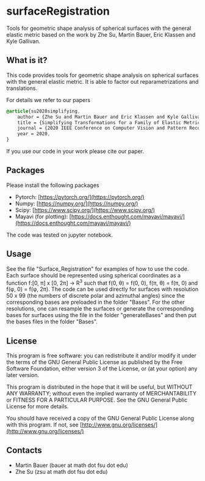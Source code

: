 # surfaceRegistration
Tools for geometric shape analysis of spherical surfaces with the general elastic metric based on the work by Zhe Su, Martin Bauer, Eric Klassen and Kyle Gallivan.

## What is it?

This code provides tools for geometric shape analysis on spherical surfaces with the general elastic metric. It is able to factor out reparametrizations and translations.

For details we refer to our papers

```css
@article{su2020simplifying,
	author = {Zhe Su and Martin Bauer and Eric Klassen and Kyle Gallivan},
	title = {Simplifying Transformations for a Family of Elastic Metrics on the Space of Surfaces},
	journal = {2020 IEEE Conference on Computer Vision and Pattern Recognition Workshops},
	year = 2020,
}
```

If you use our code in your work please cite our paper.

## Packages

Please install the following packages

* Pytorch: [https://pytorch.org/](https://pytorch.org/)
* Numpy: [https://numpy.org/](https://numpy.org/)
* Scipy: [https://www.scipy.org/](https://www.scipy.org/)
* Mayavi (for plotting): [https://docs.enthought.com/mayavi/mayavi/](https://docs.enthought.com/mayavi/mayavi/)

The code was tested on jupyter notebook.

## Usage

See the file "Surface_Registration" for examples of how to use the code. Each surface should be represented using spherical coordinates as a function f:[0, &pi;] x [0, 2&pi;] &rarr; R<sup>3</sup> 
such that f(0, &theta;) = f(0, 0), f(&pi;, &theta;) = f(&pi;, 0) and f(&phi;, 0) = f(&phi;, 2&pi;). The code can be used directly for surfaces with resolution 50 x 99 (the numbers of discrete polar and azimuthal angles) since the corresponding bases are preloaded in the folder "Bases".  For the other resolutions, one can resample the surfaces or generate the corresponding bases for surfaces using the file in the folder "generateBases" and then put the bases files in the folder "Bases". 

## License

This program is free software: you can redistribute it and/or modify it under the terms of the GNU General Public License as published by the Free Software Foundation, either version 3 of the License, or (at your option) any later version.

This program is distributed in the hope that it will be useful, but WITHOUT ANY WARRANTY; without even the implied warranty of MERCHANTABILITY or FITNESS FOR A PARTICULAR PURPOSE. See the GNU General Public License for more details.

You should have received a copy of the GNU General Public License along with this program. If not, see [http://www.gnu.org/licenses/](http://www.gnu.org/licenses/)

## Contacts

* Martin Bauer (bauer at math dot fsu dot edu)
* Zhe Su (zsu at math dot fsu dot edu)
